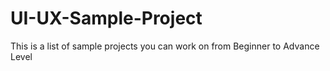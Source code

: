 # UI-UX-Sample-Project
This is a list of sample projects you can work on from Beginner to Advance Level
